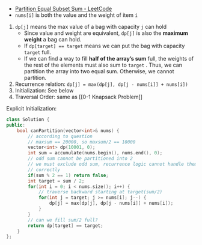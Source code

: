 - [Partition Equal Subset Sum - LeetCode](https://leetcode.com/problems/partition-equal-subset-sum/description/)
- `nums[i]` is both the value and the weight of item `i`

1. `dp[j]` means the max value of a bag with capacity `j` can hold
    - Since value and weight are equivalent, `dp[j]` is also the **maximum** **weight** a bag can hold.
    - If `dp[target] == target` means we can put the bag with capacity `target` full.
    - If we can find a way to fill **half of the array’s sum** full, the weights of the rest of the elements must also sum to `target` . Thus, we can partition the array into two equal sum. Otherwise, we cannot partition.
2. Recurrence relation: `dp[j] = max(dp[j], dp[j - nums[i]] + nums[i])`
3. Initialization: See below
4. Traversal Order: same as [[0-1 Knapsack Problem]]

Explicit Initialization:

```C++
class Solution {
public:
    bool canPartition(vector<int>& nums) {
        // according to question
        // maxsum == 20000, so maxsum/2 == 10000
        vector<int> dp(10001, 0);
        int sum = accumulate(nums.begin(), nums.end(), 0);
        // odd sum cannot be partitioned into 2
        // we must exclude odd sum, recurrence logic cannot handle them
        // correctly
        if(sum % 2 == 1) return false;
        int target = sum / 2;
        for(int i = 0; i < nums.size(); i++) {
            // traverse backward starting at target(sum/2)
            for(int j = target; j >= nums[i]; j--) {
                dp[j] = max(dp[j], dp[j - nums[i]] + nums[i]);
            }
        }
        // can we fill sum/2 full?
        return dp[target] == target;
    }
};
```